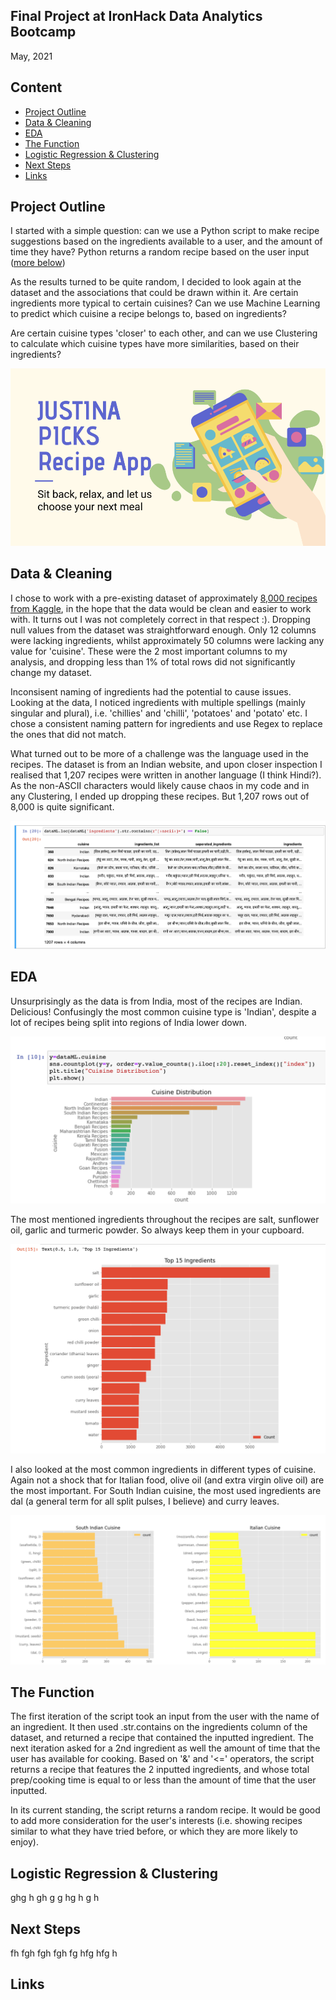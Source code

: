 
## Final Project at IronHack Data Analytics Bootcamp
May, 2021

## Content

- [Project Outline](#project-outline)
- [Data & Cleaning](#data--cleaning)
- [EDA](#EDA)
- [The Function](#the-function)
- [Logistic Regression & Clustering](#logistic-regression--clustering)
- [Next Steps](#next-steps)
- [Links](#links)

## Project Outline

I started with a simple question: can we use a Python script to make recipe suggestions based on the ingredients available to a user, and the amount of time they have? Python returns a random recipe based on the user input ([more below](https://github.com/samcana/final-project/edit/main/README.md#the-function))

As the results turned to be quite random, I decided to look again at the dataset and the associations that could be drawn within it. Are certain ingredients more typical to certain cuisines? Can we use Machine Learning to predict which cuisine a recipe belongs to, based on ingredients?

Are certain cuisine types 'closer' to each other, and can we use Clustering to calculate which cuisine types have more similarities, based on their ingredients?

![Recipe slide](https://github.com/samcana/final-project/blob/main/images/Recipe%20Picker%20-%20First%20Elevator%20Pitch.png?raw=true)

## Data & Cleaning

I chose to work with a pre-existing dataset of approximately [8,000 recipes from Kaggle](https://www.kaggle.com/sarthak71/food-recipes), in the hope that the data would be clean and easier to work with. It turns out I was not completely correct in that respect :). Dropping null values from the dataset was straightforward enough. Only 12 columns were lacking ingredients, whilst approximately 50 columns were lacking any value for 'cuisine'. These were the 2 most important columns to my analysis, and dropping less than 1% of total rows did not significantly change my dataset.

Inconsisent naming of ingredients had the potential to cause issues. Looking at the data, I noticed ingredients with multiple spellings (mainly singular and plural), i.e. 'chillies' and 'chilli', 'potatoes' and 'potato' etc. I chose a consistent naming pattern for ingredients and use Regex to replace the ones that did not match.

What turned out to be more of a challenge was the language used in the recipes. The dataset is from an Indian website, and upon closer inspection I realised that 1,207 recipes were written in another language (I think Hindi?). As the non-ASCII characters would likely cause chaos in my code and in any Clustering, I ended up dropping these recipes. But 1,207 rows out of 8,000 is quite significant.

![hindi](https://github.com/samcana/final-project/blob/main/images/hindi%20recipes.png?raw=true)

## EDA

Unsurprisingly as the data is from India, most of the recipes are Indian. Delicious! Confusingly the most common cuisine type is 'Indian', despite a lot of recipes being split into regions of India lower down.

![img](https://github.com/samcana/final-project/blob/main/images/cuisine%20dist%20with%20code.png?raw=true|width=200px)

The most mentioned ingredients throughout the recipes are salt, sunflower oil, garlic and turmeric powder. So always keep them in your cupboard.

![img](https://github.com/samcana/final-project/blob/main/images/Screenshot%202021-05-19%20at%2015.21.09.png?raw=true|width=200px)

I also looked at the most common ingredients in different types of cuisine. Again not a shock that for Italian food, olive oil (and extra virgin olive oil) are the most important. For South Indian cuisine, the most used ingredients are dal (a general term for all split pulses, I believe) and curry leaves.

![img](https://github.com/samcana/final-project/blob/main/images/common%20ingredients%20per%20cuisine.png?raw=true)

## The Function

The first iteration of the script took an input from the user with the name of an ingredient. It then used .str.contains on the ingredients column of the dataset, and returned a recipe that contained the inputted ingredient. The next iteration asked for a 2nd ingredient as well the amount of time that the user has available for cooking. Based on '&' and '<=' operators, the script returns a recipe that features the 2 inputted ingredients, and whose total prep/cooking time is equal to or less than the amount of time that the user inputted.

In its current standing, the script returns a random recipe. It would be good to add more consideration for the user's interests (i.e. showing recipes similar to what they have tried before, or which they are more likely to enjoy).

## Logistic Regression & Clustering
ghg
h
gh
g
g
hg
h
g
h

## Next Steps

fh
fgh
fgh
fgh
fg
hfg
hfg
h

## Links

